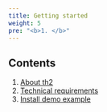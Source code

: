 ```yaml
---
title: Getting started
weight: 5
pre: "<b>1. </b>"
---
```


## Contents
1. [About th2](./getting-started/about)
2. [Technical requirements](./getting-started/requirements)
3. [Install demo example](./getting-started/install-demo)
